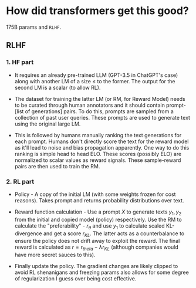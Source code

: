 # How did transformers get this good?

175B params and `RLHF`.

## RLHF

### 1. HF part

* It requires an already pre-trained LLM (GPT-3.5 in ChatGPT's case) along with another LM of a size $\le$ to the former. The output for the second LM is a scalar (to allow RL).

* The dataset for training the latter LM (or RM, for Reward Model) needs to be curated through human annotators and it should contain prompt-[list of generations] pairs. To do this, prompts are sampled from a collection of past user queries. These prompts are used to generate text using the original large LM.

* This is followed by humans manually ranking the text generations for each prompt. Humans don't directly score the text for the reward model as it'll lead to noise and bias propagation apparently. One way to do this ranking is simple head to head ELO. These scores (possibly ELO) are normalized to scalar values as reward signals. These sample-reward pairs are then used to train the RM.

### 2. RL part

* Policy - A copy of the initial LM (with some weights frozen for cost reasons). Takes prompt and returns probability distributions over text.

* Reward function calculation - Use a prompt $X$ to generate texts $y_1, y_2$ from the initial and copied model (policy) respectively. Use the RM to calculate the "preferability" - $r_{\theta}$ and use $y_1$ to calculate scaled KL-divergence and get a score $r_{KL}$. The latter acts as a counterbalance to ensure the policy does not drift away to exploit the reward. The final reward is calculated as $r = r_{theta} - \lambda r_{KL}$ (although companies would have more secret sauces to this).

* Finally update the policy. The gradient changes are likely clipped to avoid RL shenanigans and freezing params also allows for some degree of regularization I guess over being cost effective.